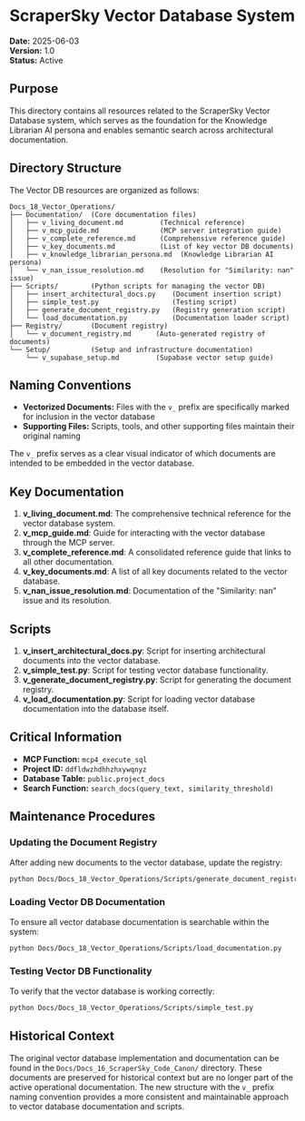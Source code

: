 # ScraperSky Vector Database System

**Date:** 2025-06-03  
**Version:** 1.0  
**Status:** Active  

## Purpose

This directory contains all resources related to the ScraperSky Vector Database system, which serves as the foundation for the Knowledge Librarian AI persona and enables semantic search across architectural documentation.

## Directory Structure

The Vector DB resources are organized as follows:

```
Docs_18_Vector_Operations/
├── Documentation/  (Core documentation files)
│   ├── v_living_document.md         (Technical reference)
│   ├── v_mcp_guide.md               (MCP server integration guide)
│   ├── v_complete_reference.md      (Comprehensive reference guide)
│   ├── v_key_documents.md           (List of key vector DB documents)
│   ├── v_knowledge_librarian_persona.md  (Knowledge Librarian AI persona)
│   └── v_nan_issue_resolution.md    (Resolution for "Similarity: nan" issue)
├── Scripts/        (Python scripts for managing the vector DB)
│   ├── insert_architectural_docs.py    (Document insertion script)
│   ├── simple_test.py                  (Testing script)
│   ├── generate_document_registry.py   (Registry generation script)
│   └── load_documentation.py           (Documentation loader script)
├── Registry/       (Document registry)
│   └── v_document_registry.md      (Auto-generated registry of documents)
└── Setup/          (Setup and infrastructure documentation)
    └── v_supabase_setup.md         (Supabase vector setup guide)
```

## Naming Conventions

- **Vectorized Documents:** Files with the `v_` prefix are specifically marked for inclusion in the vector database
- **Supporting Files:** Scripts, tools, and other supporting files maintain their original naming

The `v_` prefix serves as a clear visual indicator of which documents are intended to be embedded in the vector database.

## Key Documentation

1. **v_living_document.md**: The comprehensive technical reference for the vector database system.
2. **v_mcp_guide.md**: Guide for interacting with the vector database through the MCP server.
3. **v_complete_reference.md**: A consolidated reference guide that links to all other documentation.
4. **v_key_documents.md**: A list of all key documents related to the vector database.
5. **v_nan_issue_resolution.md**: Documentation of the "Similarity: nan" issue and its resolution.

## Scripts

1. **v_insert_architectural_docs.py**: Script for inserting architectural documents into the vector database.
2. **v_simple_test.py**: Script for testing vector database functionality.
3. **v_generate_document_registry.py**: Script for generating the document registry.
4. **v_load_documentation.py**: Script for loading vector database documentation into the database itself.

## Critical Information

- **MCP Function:** `mcp4_execute_sql`
- **Project ID:** `ddfldwzhdhhzhxywqnyz`
- **Database Table:** `public.project_docs`
- **Search Function:** `search_docs(query_text, similarity_threshold)`

## Maintenance Procedures

### Updating the Document Registry

After adding new documents to the vector database, update the registry:

```bash
python Docs/Docs_18_Vector_Operations/Scripts/generate_document_registry.py
```

### Loading Vector DB Documentation

To ensure all vector database documentation is searchable within the system:

```bash
python Docs/Docs_18_Vector_Operations/Scripts/load_documentation.py
```

### Testing Vector DB Functionality

To verify that the vector database is working correctly:

```bash
python Docs/Docs_18_Vector_Operations/Scripts/simple_test.py
```

## Historical Context

The original vector database implementation and documentation can be found in the `Docs/Docs_16_ScraperSky_Code_Canon/` directory. These documents are preserved for historical context but are no longer part of the active operational documentation. The new structure with the `v_` prefix naming convention provides a more consistent and maintainable approach to vector database documentation and scripts.
